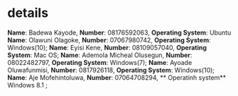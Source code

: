 # details
**Name**: Badewa Kayode, **Number**: 08176592063, **Operating System**: Ubuntu
**Name**: Olawuni Olagoke, **Number**: 07067980742, **Operating System**: Windows(10);
**Name**: Eyisi Kene, **Number**: 08109057040, **Operating System**: Mac OS;
**Name**: Ademola Micheal Olusegun, **Number**: 08022482797, **Operating System**: Windows(7);
**Name**: Ayoade Oluwafunmisi, **Number**: 0817926118, **Operating System**: Windows(10);
**Name**: Aje Mofehintoluwa, **Number**: 07064708294, ** Operatinh system** Windows 8.1 ;
